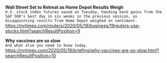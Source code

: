 **Wall Street Set to Retreat as Home Depot Results Weigh**\
`U.S. stock index futures eased on Tuesday, handing back gains from the S&P 500's best day in six weeks in the previous session, as disappointing results from Home Depot weighed on sentiment.`\
https://nytimes.com/reuters/2020/05/19/business/19reuters-usa-stocks.html?searchResultPosition=9

**Why vaccines are so slow**\
`And what else you need to know today.`\
https://nytimes.com/2020/05/19/briefing/why-vaccines-are-so-slow.html?searchResultPosition=10

